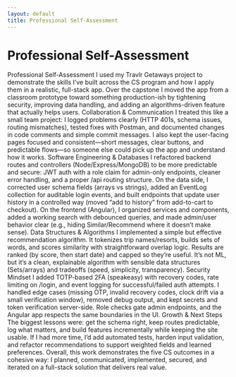 ```yaml
---
layout: default
title: Professional Self-Assessment
---
```


# Professional Self-Assessment

Professional Self-Assessment
I used my Travlr Getaways project to demonstrate the skills I’ve built across the CS program and how I apply them in a realistic, full-stack app. Over the capstone I moved the app from a classroom prototype toward something production-ish by tightening security, improving data handling, and adding an algorithms-driven feature that actually helps users.
Collaboration & Communication
I treated this like a small team project: I logged problems clearly (HTTP 401s, schema issues, routing mismatches), tested fixes with Postman, and documented changes in code comments and simple commit messages. I also kept the user-facing pages focused and consistent—short messages, clear buttons, and predictable flows—so someone else could pick up the app and understand how it works.
Software Engineering & Databases
I refactored backend routes and controllers (Node/Express/MongoDB) to be more predictable and secure: JWT auth with a role claim for admin-only endpoints, cleaner error handling, and a proper /api routing structure. On the data side, I corrected user schema fields (arrays vs strings), added an EventLog collection for auditable login events, and built endpoints that update user history in a controlled way (moved “add to history” from add-to-cart to checkout). On the frontend (Angular), I organized services and components, added a working search with debounced queries, and made admin/user behavior clear (e.g., hiding Similar/Recommend where it doesn’t make sense).
Data Structures & Algorithms
I implemented a simple but effective recommendation algorithm. It tokenizes trip names/resorts, builds sets of words, and scores similarity with straightforward overlap logic. Results are ranked (by score, then start date) and capped so they’re useful. It’s not ML, but it’s a clean, explainable algorithm with sensible data structures (Sets/arrays) and tradeoffs (speed, simplicity, transparency).
Security Mindset
I added TOTP-based 2FA (speakeasy) with recovery codes, rate limiting on /login, and event logging for successful/failed auth attempts. I handled edge cases (missing OTP, invalid recovery codes, clock drift via a small verification window), removed debug output, and kept secrets and token verification server-side. Role checks gate admin endpoints, and the Angular app respects the same boundaries in the UI.
Growth & Next Steps
The biggest lessons were: get the schema right, keep routes predictable, log what matters, and build features incrementally while keeping the site usable. If I had more time, I’d add automated tests, harden input validation, and refactor recommendations to support weighted fields and learned preferences. Overall, this work demonstrates the five CS outcomes in a cohesive way: I planned, communicated, implemented, secured, and iterated on a full-stack solution that delivers real value.
